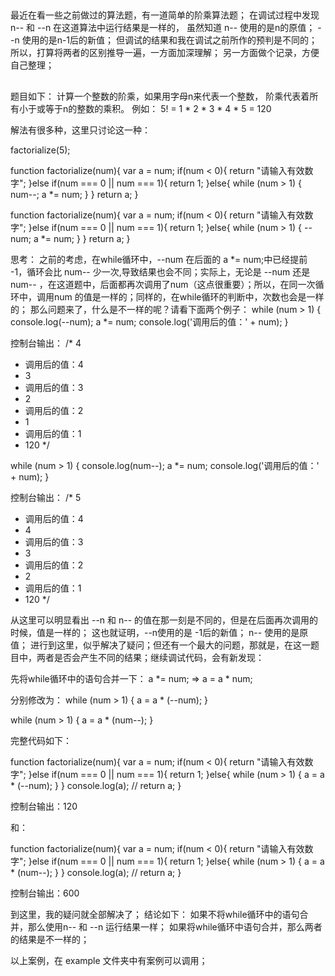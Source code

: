 
##
最近在看一些之前做过的算法题，有一道简单的阶乘算法题；
在调试过程中发现 n-- 和 --n 在这道算法中运行结果是一样的，
虽然知道 n-- 使用的是n的原值； --n 使用的是n-1后的新值；
但调试的结果和我在调试之前所作的预判是不同的；
所以，打算将两者的区别推导一遍，一方面加深理解；
另一方面做个记录，方便自己整理；

##
题目如下：
计算一个整数的阶乘，如果用字母n来代表一个整数，
阶乘代表着所有小于或等于n的整数的乘积。
例如： 5! = 1 * 2 * 3 * 4 * 5 = 120


解法有很多种，这里只讨论这一种：

factorialize(5);

<!-- 这是 num-- -->
function factorialize(num){
 var a = num;
  if(num < 0){
     return "请输入有效数字";
   }else if(num === 0 || num === 1){
     return 1;
   }else{
     while (num > 1) {
       num--;
      a *= num;
    }
  }
  return a;
}

<!-- 这是 --num -->
function factorialize(num){
 var a = num;
  if(num < 0){
     return "请输入有效数字";
   }else if(num === 0 || num === 1){
     return 1;
   }else{
     while (num > 1) {
       --num;
      a *= num;
    }
  }
  return a;
}

思考：
 之前的考虑，在while循环中，--num 在后面的 a *= num;中已经提前 -1，循环会比 num-- 少一次,导致结果也会不同；实际上，无论是 --num 还是 num-- ，在这道题中，后面都再次调用了num（这点很重要）；所以，在同一次循环中，调用num 的值是一样的；同样的，在while循环的判断中，次数也会是一样的；
 那么问题来了，什么是不一样的呢？请看下面两个例子：
while (num > 1) {
       console.log(--num);
      a *= num;
      console.log('调用后的值：' + num);
    }

控制台输出：
/* 4
 * 调用后的值：4
 * 3
 * 调用后的值：3
 * 2
 * 调用后的值：2
 * 1
 * 调用后的值：1
 * 120
 */



while (num > 1) {
       console.log(num--);
      a *= num;
      console.log('调用后的值：' + num);
    }

控制台输出：
/* 5
 * 调用后的值：4
 * 4
 * 调用后的值：3
 * 3
 * 调用后的值：2
 * 2
 * 调用后的值：1
 * 120
 */

从这里可以明显看出 --n 和 n-- 的值在那一刻是不同的，但是在后面再次调用的时候，值是一样的；
这也就证明，--n使用的是 -1后的新值； n-- 使用的是原值；
进行到这里，似乎解决了疑问；但还有一个最大的问题，那就是，在这一题目中，两者是否会产生不同的结果；继续调试代码，会有新发现：

先将while循环中的语句合并一下：
a *= num;  =>  a = a * num;

分别修改为：
while (num > 1) {
      a = a * (--num);
    }

while (num > 1) {
  a = a * (num--);
}

完整代码如下：

function factorialize(num){
 var a = num;
  if(num < 0){
     return "请输入有效数字";
   }else if(num === 0 || num === 1){
     return 1;
   }else{
     while (num > 1) {
       a = a * (--num);
    }
  }
  console.log(a);
  // return a;
}

控制台输出：120

和：

function factorialize(num){
 var a = num;
  if(num < 0){
     return "请输入有效数字";
   }else if(num === 0 || num === 1){
     return 1;
   }else{
     while (num > 1) {
       a = a * (num--);
    }
  }
  console.log(a);
  // return a;
}

控制台输出：600


到这里，我的疑问就全部解决了；
结论如下：
    如果不将while循环中的语句合并，那么使用n-- 和 --n 运行结果一样；
    如果将while循环中语句合并，那么两者的结果是不一样的；

以上案例，在 example 文件夹中有案例可以调用；
